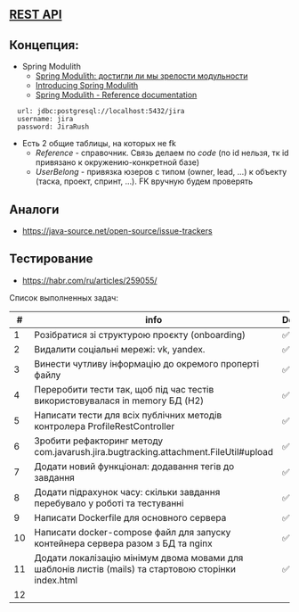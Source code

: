 ## [REST API](http://localhost:8080/doc)

## Концепция:

- Spring Modulith
  - [Spring Modulith: достигли ли мы зрелости модульности](https://habr.com/ru/post/701984/)
  - [Introducing Spring Modulith](https://spring.io/blog/2022/10/21/introducing-spring-modulith)
  - [Spring Modulith - Reference documentation](https://docs.spring.io/spring-modulith/docs/current-SNAPSHOT/reference/html/)

```
  url: jdbc:postgresql://localhost:5432/jira
  username: jira
  password: JiraRush
```

- Есть 2 общие таблицы, на которых не fk
  - _Reference_ - справочник. Связь делаем по _code_ (по id нельзя, тк id привязано к окружению-конкретной базе)
  - _UserBelong_ - привязка юзеров с типом (owner, lead, ...) к объекту (таска, проект, спринт, ...). FK вручную будем
    проверять

## Аналоги

- https://java-source.net/open-source/issue-trackers

## Тестирование

- https://habr.com/ru/articles/259055/

Список выполненных задач:

| #  | info                                                                                                 | Done |
|----|------------------------------------------------------------------------------------------------------|------|
| 1  | Розібратися зі структурою проєкту (onboarding)                                                       | ✅    |
| 2  | Видалити соціальні мережі: vk, yandex.                                                               | ✅    |
| 3  | Винести чутливу інформацію до окремого проперті файлу                                                | ✅    |
| 4  | Переробити тести так, щоб під час тестів використовувалася in memory БД (H2)                         | ✅    |
| 5  | Написати тести для всіх публічних методів контролера ProfileRestController                           | ✅    |
| 6  | Зробити рефакторинг методу com.javarush.jira.bugtracking.attachment.FileUtil#upload                  | ✅    |
| 7  | Додати новий функціонал: додавання тегів до завдання                                                 | ✅    |
| 8  | Додати підрахунок часу: скільки завдання перебувало у роботі та тестуванні                           | ✅    |
| 9  | Написати Dockerfile для основного сервера                                                            | ✅    |
| 10 | Написати docker-compose файл для запуску контейнера сервера разом з БД та nginx                      | ✅    |
| 11 | Додати локалізацію мінімум двома мовами для шаблонів листів (mails) та стартовою сторінки index.html | ✅    |
| 12 |                                                                                                      |      |